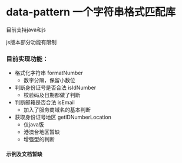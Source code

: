 # data-pattern 一个字符串格式匹配库

目前支持java和js

js版本部分功能有限制

### 目前实现功能：

- 格式化字符串 formatNumber
  - 数字分隔，保留小数位
- 判断身份证号是否合法 isIdNumber
  - 校验码及日期都做了判断
- 判断邮箱是否合法 isEmail
  - 加入了服务商域名的基本判断
- 获取身份证号地区 getIDNumberLocation
  - 仅java版
  - 港澳台地区暂缺
  - 增强型的判断

#### 示例及文档暂缺